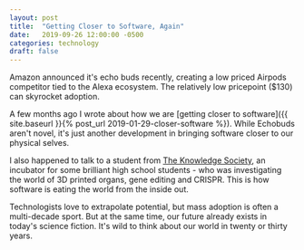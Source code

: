 ```yaml
---
layout: post
title:  "Getting Closer to Software, Again"
date:   2019-09-26 12:00:00 -0500
categories: technology
draft: false
---
```


Amazon announced it's echo buds recently, creating a low priced Airpods competitor tied to the Alexa ecosystem. The relatively low pricepoint ($130) can skyrocket adoption.

A few months ago I wrote about how we are [getting closer to software]({{ site.baseurl }}{% post_url 2019-01-29-closer-software %}). While Echobuds aren't novel, it's just another development in bringing software closer to our physical selves. 

I also happened to talk to a student from [The Knowledge Society](https://theksociety.com/), an incubator for some brilliant high school students - who was investigating the world of 3D printed organs, gene editing and CRISPR. This is how software is eating the world from the inside out.

Technologists love to extrapolate potential, but mass adoption is often a multi-decade sport. But at the same time, our future already exists in today's science fiction. It's wild to think about our world in twenty or thirty years.

